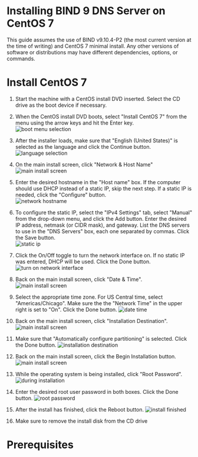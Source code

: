 # Installing BIND 9 DNS Server on CentOS 7

This guide assumes the use of BIND v9.10.4-P2 (the most current version at the time of writing) and CentOS 7 minimal install. Any other versions of software or distributions may have different dependencies, options, or commands.

# Install CentOS 7

1. Start the machine with a CentOS install DVD inserted. Select the CD drive as the boot device if necessary.

2. When the CentOS install DVD boots, select "Install CentOS 7" from the menu using the arrow keys and hit the Enter key.  
![boot menu selection](https://github.com/antonc42/cs406-project/blob/master/images/centos-install-001.png)

3. After the installer loads, make sure that "English (United States)" is selected as the language and click the Continue button.  
![language selection](https://github.com/antonc42/cs406-project/blob/master/images/centos-install-002.png)

4. On the main install screen, click "Network & Host Name"  
![main install screen](https://github.com/antonc42/cs406-project/blob/master/images/centos-install-003.png)

5. Enter the desired hostname in the "Host name" box. If the computer should use DHCP instead of a static IP, skip the next step. If a static IP is needed, click the "Configure" button.  
![network hostname](https://github.com/antonc42/cs406-project/blob/master/images/centos-install-004.png)

6. To configure the static IP, select the "IPv4 Settings" tab, select "Manual" from the drop-down menu, and click the Add button. Enter the desired IP address, netmask (or CIDR mask), and gateway. List the DNS servers to use in the "DNS Servers" box, each one separated by commas. Click the Save button.  
![static ip](https://github.com/antonc42/cs406-project/blob/master/images/centos-install-005.png)

7. Click the On/Off toggle to turn the network interface on. If no static IP was entered, DHCP will be used. Click the Done button.  
![turn on network interface](https://github.com/antonc42/cs406-project/blob/master/images/centos-install-006.png)

8. Back on the main install screen, click "Date & Time".  
![main install screen](https://github.com/antonc42/cs406-project/blob/master/images/centos-install-007.png)

9. Select the appropriate time zone. For US Central time, select "Americas/Chicago". Make sure the the "Network Time" in the upper right is set to "On". Click the Done button.
![date time](https://github.com/antonc42/cs406-project/blob/master/images/centos-install-008.png)

10. Back on the main install screen, click "Installation Destination".
![main install screen](https://github.com/antonc42/cs406-project/blob/master/images/centos-install-009.png)

11. Make sure that "Automatically configure partitioning" is selected. Click the Done button.
![installation destination](https://github.com/antonc42/cs406-project/blob/master/images/centos-install-010.png)

12. Back on the main install screen, click the Begin Installation button.
![main install screen](https://github.com/antonc42/cs406-project/blob/master/images/centos-install-011.png)

13. While the operating system is being installed, click "Root Password".
![during installation](https://github.com/antonc42/cs406-project/blob/master/images/centos-install-012.png)

14. Enter the desired root user password in both boxes. Click the Done button.
![root password](https://github.com/antonc42/cs406-project/blob/master/images/centos-install-013.png)

15. After the install has finished, click the Reboot button.
![install finished](https://github.com/antonc42/cs406-project/blob/master/images/centos-install-014.png)

16. Make sure to remove the install disk from the CD drive

# Prerequisites

